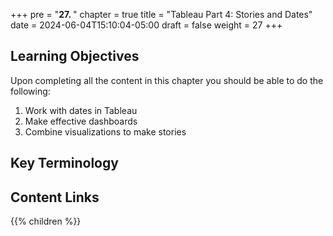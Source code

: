 +++
pre = "<b>27. </b>"
chapter = true
title = "Tableau Part 4: Stories and Dates"
date = 2024-06-04T15:10:04-05:00
draft = false
weight = 27
+++

## Learning Objectives

Upon completing all the content in this chapter you should be able to do the following:

1. Work with dates in Tableau
1. Make effective dashboards
1. Combine visualizations to make stories

## Key Terminology

## Content Links

{{% children %}}
